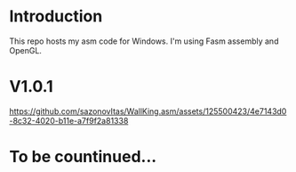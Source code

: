 # Introduction
This repo hosts my asm code for Windows. I'm using Fasm assembly and OpenGL.
# V1.0.1

https://github.com/sazonovItas/WallKing.asm/assets/125500423/4e7143d0-8c32-4020-b11e-a7f9f2a81338

# To be countinued...
